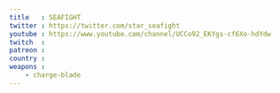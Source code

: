 ```yaml
---
title   : SEAFIGHT
twitter : https://twitter.com/star_seafight
youtube : https://www.youtube.com/channel/UCCo92_EKYgs-cf6Xo-hdYdw
twitch  :
patreon :
country :
weapons :
    - charge-blade
---
```

